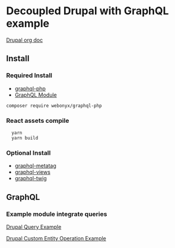 # Decoupled Drupal with GraphQL example
[Drupal org doc](https://www.drupal.org/docs/8/modules/graphql)
## Install
### Required Install
- [graphql-php](https://github.com/webonyx/graphql-php)
- [GraphQL Module](https://www.drupal.org/project/graphql)

``` shell
composer require webonyx/graphql-php
```

### React assets compile

``` shell
  yarn
  yarn build
```

### Optional Install

- [graphql-metatag](https://www.drupal.org/project/graphql_metatag)
- [graphql-views](https://www.drupal.org/project/graphql_views)
- [graphql-twig](https://www.drupal.org/project/graphql_twig)

## GraphQL
### Example module integrate queries

[Drupal Query Example](./doc/drupal_query_example.md)

[Drupal Custom Entity Operation Example](./doc/custom_operation_example.md)
